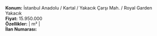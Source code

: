 ## 

**Konum:** İstanbul Anadolu / Kartal / Yakacık Çarşı Mah. / Royal Garden Yakacık  
**Fiyat:** 15.950.000  
**Özellikler:**  |  m² |   
**İlan Numarası:** 

